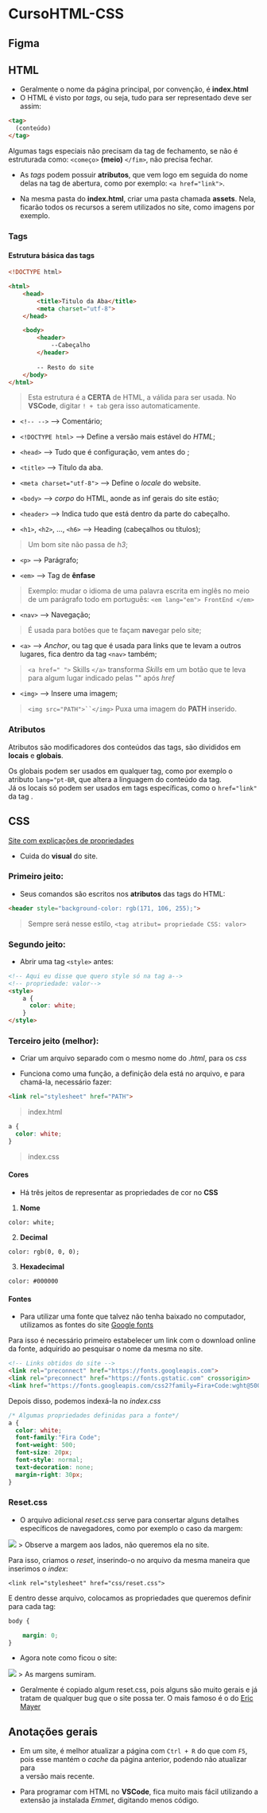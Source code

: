 # CursoHTML-CSS

## Figma

## HTML

- Geralmente o nome da página principal, por convenção, é **index.html**
- O HTML é visto por *tags*, ou seja, tudo para ser representado deve ser assim:  
```html
<tag>
  (conteúdo)
</tag>
```
Algumas tags especiais não precisam da tag de fechamento, se não é estruturada 
como: `<começo>` **(meio)** `</fim>`, não precisa fechar.
  
- As *tags* podem possuir **atributos**, que vem logo em seguida do nome delas 
na tag de abertura, como por exemplo: `<a href="link">`.
  
- Na mesma pasta do **index.html**, criar uma pasta chamada **assets**.
Nela, ficarão todos os recursos a serem utilizados no site, como imagens
por exemplo.
  
  
### Tags

#### Estrutura básica das tags
  
```html
<!DOCTYPE html>

<html>
    <head>
        <title>Titulo da Aba</title>
        <meta charset="utf-8">
    </head>

    <body>
        <header>
            --Cabeçalho
        </header>
      
        -- Resto do site
    </body>
</html>
```
> Esta estrutura é a **CERTA** de HTML, a válida para ser usada.
> No **VSCode**, digitar `! + tab` gera isso automaticamente.

- `<!-- -->` --> Comentário;

- `<!DOCTYPE html>` --> Define a versão mais estável do *HTML*;

- `<head>` --> Tudo que é configuração, vem antes do *<body>*;
  
- `<title>` --> Título da aba.
  
- `<meta charset="utf-8">` --> Define o *locale* do website.   
  
- `<body>` --> *corpo* do HTML, aonde as inf gerais do site estão;
  
- `<header>` --> Indica tudo que está dentro da parte do cabeçalho.
  
- `<h1>`, `<h2>`, ..., `<h6>` --> Heading (cabeçalhos ou títulos);
> Um bom site não passa de *h3*;
  
- `<p>` --> Parágrafo;
  
- `<em>` --> Tag de **ênfase**
> Exemplo: mudar o idioma de uma palavra escrita em inglês no meio 
de um parágrafo todo em português: `<em lang="em"> FrontEnd </em>`
  
- `<nav>` --> Navegação;
> É usada para botões que te façam **nav**egar pelo site;
    
- `<a>` --> *Anchor*, ou tag que é usada para links que te levam a 
outros lugares, fica dentro da tag `<nav>` também;
> `<a href=" ">` Skills `</a>` transforma *Skills* em um botão que te
leva para algum lugar indicado pelas "" após *href*
  
- `<img>` --> Insere uma imagem;
> `<img src="PATH">``</img>` Puxa uma imagem do **PATH** inserido.

### Atributos

  Atributos são modificadores dos conteúdos das tags, são divididos em 
**locais** e **globais**.  
  
  Os globais podem ser usados em qualquer tag, como por exemplo o
atributo `lang="pt-BR`, que altera a linguagem do conteúdo da tag.  
  Já os locais só podem ser usados em tags específicas, como o
`href="link"` da tag *<a>*.


## CSS

[Site com explicações de propriedades](https://developer.mozilla.org/pt-BR/docs/Web/CSS/text-decoration)

- Cuida do **visual** do site.  
  
### Primeiro jeito:
  
- Seus comandos são escritos nos **atributos** das tags do HTML:

```html  
<header style="background-color: rgb(171, 106, 255);">
```
> Sempre será nesse estilo, `<tag atribut= propriedade CSS: valor>`

### Segundo jeito:
  
- Abrir uma tag `<style>` antes:

```html
<!-- Aqui eu disse que quero style só na tag a-->
<!-- propriedade: valor-->
<style>
    a {
      color: white;
    }
</style>
```
  
### Terceiro jeito (melhor):
  
- Criar um arquivo separado com o mesmo nome do *.html*, para os *css*
  
- Funciona como uma função, a definição dela está no arquivo, e para chamá-la,
necessário fazer:

```html
<link rel="stylesheet" href="PATH">
```
>index.html

```css
a {
  color: white;
}
```
>index.css

#### Cores
  
- Há três jeitos de representar as propriedades de cor no **CSS**
  
1. **Nome**
  
`color: white;`
  
2. **Decimal**
  
`color: rgb(0, 0, 0);`
  
3. **Hexadecimal**
  
`color: #000000`

#### Fontes

- Para utilizar uma fonte que talvez não tenha baixado no computador,
utilizamos as fontes do site [Google fonts](https://fonts.google.com/)

Para isso é necessário primeiro estabelecer um link com o download online
da fonte, adquirido ao pesquisar o nome da mesma no site.

```html
<!-- Links obtidos do site -->
<link rel="preconnect" href="https://fonts.googleapis.com">
<link rel="preconnect" href="https://fonts.gstatic.com" crossorigin>
<link href="https://fonts.googleapis.com/css2?family=Fira+Code:wght@500&display=swap" rel="stylesheet">
```
  
Depois disso, podemos indexá-la no *index.css*

```css
/* Algumas propriedades definidas para a fonte*/
a {
  color: white;
  font-family:"Fira Code"; 
  font-weight: 500;
  font-size: 20px;
  font-style: normal;
  text-decoration: none;
  margin-right: 30px;
}
```
  

### Reset.css

- O arquivo adicional *reset.css* serve para consertar alguns detalhes 
específicos de navegadores, como por exemplo o caso da margem:

<img src="imagens/SiteSemResetCss.png">
> Observe a margem aos lados, não queremos ela no site.
  
Para isso, criamos o *reset*, inserindo-o no arquivo da mesma maneira 
que inserimos o *index*:
  
`<link rel="stylesheet" href="css/reset.css">`
  
E dentro desse arquivo, colocamos as propriedades que queremos definir
para cada tag:
  
```css
body {

    margin: 0;
}
```
  
- Agora note como ficou o site:
  
<img src="imagens/SiteComResetCss.png">
> As margens sumiram.
  
- Geralmente é copiado algum reset.css, pois alguns são muito gerais e já
tratam de qualquer bug que o site possa ter. O mais famoso é o do [Eric Mayer](https://meyerweb.com/eric/tools/css/reset/)



## Anotações gerais
  
- Em um site, é melhor atualizar a página com `Ctrl + R` do que com `F5`,  
pois esse mantém o *cache* da página anterior, podendo não atualizar para  
a versão mais recente.
  
- Para programar com HTML no **VSCode**, fica muito mais fácil utilizando
a extensão ja instalada *Emmet*, digitando menos código. 
